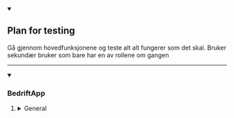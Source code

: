 



<details open>
  <summary>
    <h2>Plan for testing</h2>
  </summary>
  <p>
    Gå gjennom hovedfunksjonene og teste alt alt fungerer som det skal. Bruker sekundær bruker som bare har en av rollene om gangen
  </p>
<hr>
</details>


<details open>
  <summary>
    <h3>BedriftApp</h3>
  </summary>
  <ol>
    <li>
      <details>
        <summary>General</summary>
        <table>
          <tr>
            <th>Funksjon</th>
            <th>Beskrivelse</th>
            <th>Resultat</th>
            <th>Bilder</th>
          </tr>
          <tr>
            <th>Data i dashbord</th>
            <td>Sjekker at rett data kommer opp i dashbordet. Dataen er filtrert på current OrgUnit, skal heller ikke vise data fra andre bedrifter</td>
            <td>✅</td>
            <td>
              <table>
                <th><img src="https://github.com/Ben9boyz/FagProove-2024/assets/167029110/dd5d1b85-2010-4389-9c2a-1b2966845320" width="200" /></th>
              </table>
            </td>
          </tr>
                    <tr>
            <th>Sjekke at svaring av kunde funker</th>
            <td>Svare på review og teste, sjekker om bruker får mail og om de kan se svar</td>
            <td>✅</td>
            <td>
              <table>
                <th><img src="https://github.com/Ben9boyz/FagProove-2024/assets/167029110/12453357-a3a6-4625-beef-8ee789dabb37" width="200" /></th>
                                <th><img src="https://github.com/Ben9boyz/FagProove-2024/assets/167029110/1c2b21f7-f7f7-4e4b-a6c0-2e59015004aa" width="200" /></th>
              </table>
            </td>
          </tr>
        </table>
      </details>
    </li>
  </ol>
</details>

